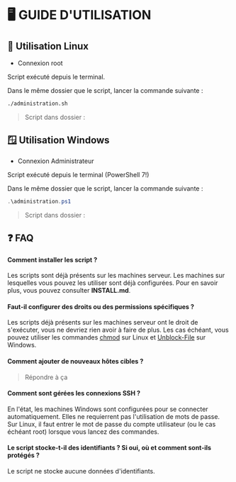 # 🖥️ GUIDE D'UTILISATION

## 🐧 Utilisation Linux  

* Connexion root

Script exécuté depuis le terminal.

Dans le même dossier que le script, lancer la commande suivante :

```bash
./administration.sh
```

> Script dans dossier :

## 🪟 Utilisation Windows

* Connexion Administrateur

Script exécuté depuis le terminal (PowerShell 7!)

Dans le même dossier que le script, lancer la commande suivante :
```PowerShell
.\administration.ps1
```

> Script dans dossier :

## ❓ FAQ

#### Comment installer les script ?

Les scripts sont déjà présents sur les machines serveur. Les machines sur lesquelles vous pouvez les utiliser sont déjà configurées. Pour en savoir plus, vous pouvez consulter **INSTALL.md**.

#### Faut-il configurer des droits ou des permissions spécifiques ?

Les scripts déjà présents sur les machines serveur ont le droit de s'exécuter, vous ne devriez rien avoir à faire de plus. Les cas échéant, vous pouvez utiliser les commandes [chmod](https://www.ionos.fr/digitalguide/serveur/know-how/attribution-de-droits-sur-un-repertoire-avec-chmod/) sur Linux et [Unblock-File](https://learn.microsoft.com/en-us/powershell/module/microsoft.powershell.utility/unblock-file?view=powershell-7.5) sur Windows.

#### Comment ajouter de nouveaux hôtes cibles ?

> Répondre à ça

#### Comment sont gérées les connexions SSH ?

En l'état, les machines Windows sont configurées pour se connecter automatiquement. Elles ne requierrent pas l'utilisation de mots de passe.
Sur Linux, il faut entrer le mot de passe du compte utilisateur (ou le cas échéant root) lorsque vous lancez des commandes.

#### Le script stocke-t-il des identifiants ? Si oui, où et comment sont-ils protégés ?

Le script ne stocke aucune données d'identifiants.
